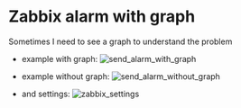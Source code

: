 # Zabbix alarm with graph

Sometimes I need to see a graph to understand the problem

- example with graph:
![send_alarm_with_graph](https://cloud.githubusercontent.com/assets/12140221/19527164/30f6c944-9651-11e6-85d9-0dc3a99f342d.PNG)

- example without graph:
![send_alarm_without_graph](https://cloud.githubusercontent.com/assets/12140221/19527387/0145ab10-9652-11e6-9f96-7d5ca73f13c0.PNG)

- and settings:
![zabbix_settings](https://cloud.githubusercontent.com/assets/12140221/19526427/a1a02be8-964e-11e6-85c7-6253a5fd74f3.PNG)
